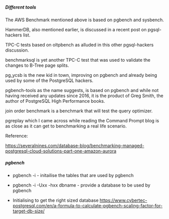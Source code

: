 ##### Different tools


The AWS Benchmark mentioned above is based on pgbench and sysbench.

HammerDB, also mentioned earlier, is discussed in a recent post on pgsql-hackers list.

TPC-C tests based on oltpbench as alluded in this other pgsql-hackers discussion.

benchmarksql is yet another TPC-C test that was used to validate the changes to B-Tree page splits.

pg_ycsb is the new kid in town, improving on pgbench and already being used by some of the PostgreSQL hackers.

pgbench-tools as the name suggests, is based on pgbench and while not having received any updates since 2016, it is the product of Greg Smith, the author of PostgreSQL High Performance books.

join order benchmark is a benchmark that will test the query optimizer.

pgreplay which I came across while reading the Command Prompt blog is as close as it can get to benchmarking a real life scenario.



Reference:

https://severalnines.com/database-blog/benchmarking-managed-postgresql-cloud-solutions-part-one-amazon-aurora


##### pgbench

* pgbench -i - initailise the tables that are used by pgbench
* pgbench -i -Uxx -hxx dbname - provide a database to be used by pgbench

 * Initialising to get the right sized database https://www.cybertec-postgresql.com/en/a-formula-to-calculate-pgbench-scaling-factor-for-target-db-size/

